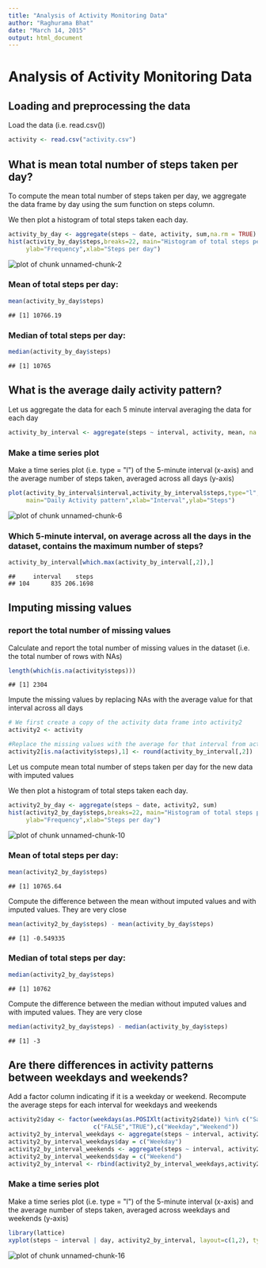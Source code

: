 ```yaml
---
title: "Analysis of Activity Monitoring Data"
author: "Raghurama Bhat"
date: "March 14, 2015"
output: html_document
---
```

# Analysis of Activity Monitoring Data

## Loading and preprocessing the data

Load the data (i.e. read.csv())

```r
activity <- read.csv("activity.csv")
```

## What is mean total number of steps taken per day?

To compute the mean total number of steps taken per day, we aggregate the data frame by day using the sum function on steps column.

We then plot a histogram of total steps taken each day.


```r
activity_by_day <- aggregate(steps ~ date, activity, sum,na.rm = TRUE)
hist(activity_by_day$steps,breaks=22, main="Histogram of total steps per day",
     ylab="Frequency",xlab="Steps per day")
```

![plot of chunk unnamed-chunk-2](figure/unnamed-chunk-2-1.png) 

### Mean of total steps per day:

```r
mean(activity_by_day$steps)
```

```
## [1] 10766.19
```

### Median of total steps per day:

```r
median(activity_by_day$steps)
```

```
## [1] 10765
```

## What is the average daily activity pattern?

Let us aggregate the data for each 5 minute interval averaging the data for each day

```r
activity_by_interval <- aggregate(steps ~ interval, activity, mean, na.rm=TRUE)
```

### Make a time series plot

Make a time series plot (i.e. type = "l") of the 5-minute interval (x-axis) and the average number of steps taken, averaged across all days (y-axis)


```r
plot(activity_by_interval$interval,activity_by_interval$steps,type="l", 
     main="Daily Activity pattern",xlab="Interval",ylab="Steps")
```

![plot of chunk unnamed-chunk-6](figure/unnamed-chunk-6-1.png) 

### Which 5-minute interval, on average across all the days in the dataset, contains the maximum number of steps?


```r
activity_by_interval[which.max(activity_by_interval[,2]),]
```

```
##     interval    steps
## 104      835 206.1698
```

## Imputing missing values

### report the total number of missing values
Calculate and report the total number of missing values in the dataset (i.e. the total number of rows with NAs)

```r
length(which(is.na(activity$steps)))
```

```
## [1] 2304
```

Impute the missing values by replacing NAs with the average value for that interval across all days


```r
# We first create a copy of the activity data frame into activity2
activity2 <- activity

#Replace the missing values with the average for that interval from activity_by_interval
activity2[is.na(activity$steps),1] <- round(activity_by_interval[,2])
```

Let us compute mean total number of steps taken per day for the new data with imputed values

We then plot a histogram of total steps taken each day.


```r
activity2_by_day <- aggregate(steps ~ date, activity2, sum)
hist(activity2_by_day$steps,breaks=22, main="Histogram of total steps per day",
     ylab="Frequency",xlab="Steps per day")
```

![plot of chunk unnamed-chunk-10](figure/unnamed-chunk-10-1.png) 

### Mean of total steps per day:

```r
mean(activity2_by_day$steps)
```

```
## [1] 10765.64
```
Compute the difference between the mean without imputed values and with imputed values. They are very close

```r
mean(activity2_by_day$steps) - mean(activity_by_day$steps)
```

```
## [1] -0.549335
```

### Median of total steps per day:

```r
median(activity2_by_day$steps)
```

```
## [1] 10762
```
Compute the difference between the median without imputed values and with imputed values. They are very close

```r
median(activity2_by_day$steps) - median(activity_by_day$steps)
```

```
## [1] -3
```

## Are there differences in activity patterns between weekdays and weekends?

Add a factor column indicating if it is a weekday or weekend. Recompute the average steps for each interval for weekdays and weekends


```r
activity2$day <- factor(weekdays(as.POSIXlt(activity2$date)) %in% c("Saturday","Sunday"),
                        c("FALSE","TRUE"),c("Weekday","Weekend"))
activity2_by_interval_weekdays <- aggregate(steps ~ interval, activity2[activity2$day == "Weekday",], mean)
activity2_by_interval_weekdays$day = c("Weekday")
activity2_by_interval_weekends <- aggregate(steps ~ interval, activity2[activity2$day == "Weekend",], mean)
activity2_by_interval_weekends$day = c("Weekend")
activity2_by_interval <- rbind(activity2_by_interval_weekdays,activity2_by_interval_weekends)
```

### Make a time series plot

Make a time series plot (i.e. type = "l") of the 5-minute interval (x-axis) and the average number of steps taken, averaged across weekdays and weekends (y-axis)


```r
library(lattice)
xyplot(steps ~ interval | day, activity2_by_interval, layout=c(1,2), type="l")
```

![plot of chunk unnamed-chunk-16](figure/unnamed-chunk-16-1.png) 

